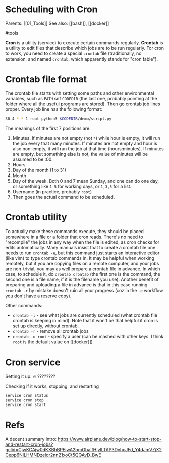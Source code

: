# Scheduling with Cron

Parents: [[01_Tools]]
See also: [[bash]], [[docker]]

#tools


**Cron** is a utility (service) to execute certain commands regularly. **Crontab** is a utility to edit files that describe which jobs are to be run regularly. For cron to work, you need to create a special `crontab` file (traditionally, no extension, and named `crontab`, which apparently stands for "cron table"). 

# Crontab file format

The crontab file starts with setting some paths and other environmental variables, such as  `PATH` snf `CODEDIR` (the last one, probably pointing at the folder where all the useful programs are stored). Then go crontab job lines proper.  Every job line has the following format:

```bash
30 4 * * 1 root python3 $CODEDIR/demo/script.py
```
The meanings of the first 7 positions are:
1. Minutes. If minutes are not empty (not `*`) while hour is empty, it will run the job every that many minutes. If minutes are not empty and hour is also non-empty, it will run the job at that time (hours:minutes). If minutes are empty, but something else is not, the value of minutes will be assumed to be :00.
2. Hours
3. Day of the month (1 to 31)
4. Month
5. Day of the week. Both 0 and 7 mean Sunday, and one can do one day, or something like `1-5` for working days, or `1,3,5` for a list.
6. Username (in practice, probably `root`)
7. Then goes the actual command to be scheduled.

# Crontab utility

To actually make these commands execute, they should be placed somewhere in a file or a folder that cron reads. There's no need to "recompile" the jobs in any way when the file is edited, as cron checks for edits automatically. Many manuals insist that to create a crontab file one needs to run `crontab -e`, but this command just starts an interactive editor (like vim) to type crontab commands in. It may be helpful when working remotely, but if you are copying files on a remote computer, and your jobs are non-trivial, you may as well prepare a crontab file in advance. In which case, to schedule it, do `crontab crontab` (the first one is the command, the second one is a file name, if it is the filename you use). Another benefit of preparing and uploading a file in advance is that in this case running `crontab -r` by mistake doesn't ruin all your progress (coz in the `-e` workflow you don't have a reserve copy).

Other commands:
* `crontab -l` - see what jobs are currently scheduled (what crontab file crontab is keeping in mind). Note that it won't be that helpful if cron is set up directly, without crontab.
* `crontab -r` - remove all crontab jobs
* `crontab -u root` - specify a user (can be mashed with other keys. I think `root` is the default value on [[docker]])

# Cron service

Setting it up: 🔥 ????????

Checking if it works, stopping, and restarting
```bash
service cron status
service cron stop
service cron start
```

# Refs

A decent summary intro:
https://www.airplane.dev/blog/how-to-start-stop-and-restart-cron-jobs?gclid=CjwKCAjw0dKXBhBPEiwA2bmObalfHIylLTAP3DvhcJFd_Y4dJmVZjX2Cepp6NILHMNDzelqr2nn21xoCt5QQAvD_BwE


